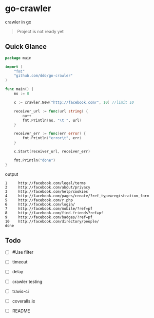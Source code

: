 # go-crawler
crawler in go

> Project is not ready yet

## Quick Glance

```go
package main

import (
    "fmt"
    "github.com/ddo/go-crawler"
)

func main() {
    no := 0

    c := crawler.New("http://facebook.com/", 10) //limit 10

    receiver_url := func(url string) {
        no++
        fmt.Println(no, "\t ", url)
    }

    receiver_err := func(err error) {
        fmt.Println("error\t", err)
    }

    c.Start(receiver_url, receiver_err)

    fmt.Println("done")
}
```

output

```shell
1     http://facebook.com/legal/terms
2     http://facebook.com/about/privacy
3     http://facebook.com/help/cookies
4     http://facebook.com/pages/create/?ref_type=registration_form
5     http://facebook.com/r.php
6     http://facebook.com/login/
7     http://facebook.com/mobile/?ref=pf
8     http://facebook.com/find-friends?ref=pf
9     http://facebook.com/badges/?ref=pf
10    http://facebook.com/directory/people/
done
```

## Todo

* [ ] #Use filter
* [ ] timeout
* [ ] delay
* [ ] crawler testing
* [ ] travis-ci
* [ ] coveralls.io
* [ ] README

